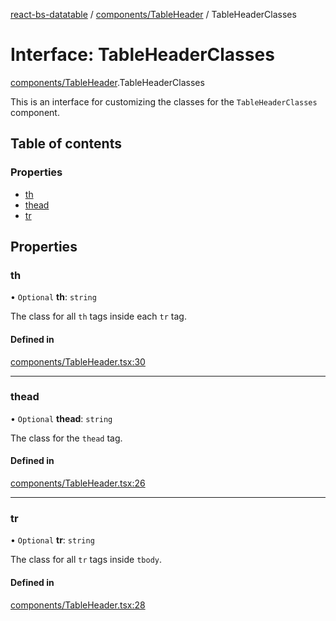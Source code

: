 [react-bs-datatable](../README.md) / [components/TableHeader](../modules/components_TableHeader.md) / TableHeaderClasses

# Interface: TableHeaderClasses

[components/TableHeader](../modules/components_TableHeader.md).TableHeaderClasses

This is an interface for customizing the classes for
the `TableHeaderClasses` component.

## Table of contents

### Properties

- [th](components_TableHeader.TableHeaderClasses.md#th)
- [thead](components_TableHeader.TableHeaderClasses.md#thead)
- [tr](components_TableHeader.TableHeaderClasses.md#tr)

## Properties

### th

• `Optional` **th**: `string`

The class for all `th` tags inside each `tr` tag.

#### Defined in

[components/TableHeader.tsx:30](https://github.com/imballinst/react-bs-datatable/blob/23c9527/src/components/TableHeader.tsx#L30)

___

### thead

• `Optional` **thead**: `string`

The class for the `thead` tag.

#### Defined in

[components/TableHeader.tsx:26](https://github.com/imballinst/react-bs-datatable/blob/23c9527/src/components/TableHeader.tsx#L26)

___

### tr

• `Optional` **tr**: `string`

The class for all `tr` tags inside `tbody`.

#### Defined in

[components/TableHeader.tsx:28](https://github.com/imballinst/react-bs-datatable/blob/23c9527/src/components/TableHeader.tsx#L28)
